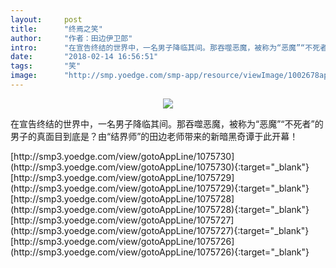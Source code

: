 ```yaml
---
layout:     post
title:      "终焉之笑"
author:     "作者：田边伊卫郎"
intro:      "在宣告终结的世界中，一名男子降临其间。那吞噬恶魔，被称为“恶魔”“不死者”的男子的真面目到底是？由“结界师”的田边老师带来的新暗黑奇谭于此开幕！"
date:       "2018-02-14 16:56:51"
tags:       "笑"
image:      "http://smp.yoedge.com/smp-app/resource/viewImage/1002678appline.png"
---
```

<div style="text-align: center">
<p><img src="http://smp.yoedge.com/smp-app/resource/viewImage/1002678appline.png"/></p>
</div>
<p class="post-meta">
<span>在宣告终结的世界中，一名男子降临其间。那吞噬恶魔，被称为“恶魔”“不死者”的男子的真面目到底是？由“结界师”的田边老师带来的新暗黑奇谭于此开幕！</span>
</p>
[http://smp3.yoedge.com/view/gotoAppLine/1075730](http://smp3.yoedge.com/view/gotoAppLine/1075730){:target="_blank"}
[http://smp3.yoedge.com/view/gotoAppLine/1075729](http://smp3.yoedge.com/view/gotoAppLine/1075729){:target="_blank"}
[http://smp3.yoedge.com/view/gotoAppLine/1075728](http://smp3.yoedge.com/view/gotoAppLine/1075728){:target="_blank"}
[http://smp3.yoedge.com/view/gotoAppLine/1075727](http://smp3.yoedge.com/view/gotoAppLine/1075727){:target="_blank"}
[http://smp3.yoedge.com/view/gotoAppLine/1075726](http://smp3.yoedge.com/view/gotoAppLine/1075726){:target="_blank"}


